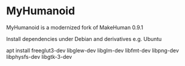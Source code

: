 MyHumanoid
==========

MyHumanoid is a modernized fork of MakeHuman 0.9.1

Install dependencies under Debian and derivatives e.g. Ubuntu

apt install freeglut3-dev libglew-dev libglm-dev libfmt-dev libpng-dev libphysfs-dev libgtk-3-dev

